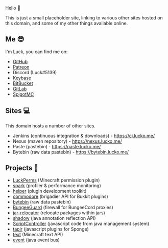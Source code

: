 Hello 👋

This is just a small placeholder site, linking to various other sites hosted on this domain, and some of my other things available online.

## Me 😎

I'm Luck, you can find me on:

* [GitHub](https://github.com/lucko)
* [Patreon](https://patreon.com/luckdev)
* Discord (Luck#5139)
* [Keybase](https://keybase.io/luck)
* [BitBucket](https://bitbucket.org/lucko/)
* [GitLab](https://gitlab.com/lucko)
* [SpigotMC](https://www.spigotmc.org/members/luck.100356/)

## Sites 💻

This domain hosts a number of other sites.

* Jenkins (continuous integration & downloads) - https://ci.lucko.me/
* Nexus (maven repository) - https://nexus.lucko.me/
* Paste (pastebin) - https://paste.lucko.me/
* Bytebin (raw data pastebin) - https://bytebin.lucko.me/

## Projects 🚀

* [LuckPerms](https://luckperms.net/) (Minecraft permission plugin)
* [spark](https://sparkprofiler.github.io/) (profiler & performance monitoring)
* [helper](https://github.com/lucko/helper) (plugin development toolkit)
* [commodore](https://github.com/lucko/commodore) (brigadier API for Bukkit plugins)
* [bytebin](https://github.com/lucko/bytebin) (raw data pastebin)
* [BungeeGuard](https://github.com/lucko/BungeeGuard) (firewall for BungeeCord proxies)
* [jar-relocator](https://github.com/lucko/jar-relocator) (relocate packages within jars)
* [shadow](https://github.com/lucko/shadow) (java annotation reflection API)
* [ScriptController](https://github.com/lucko/ScriptController) (javascript code from java management system)
* [tapir](https://github.com/lucko/tapir) (javascript plugins for Sponge)
* [text](https://github.com/KyoriPowered/text) (Minecraft text API)
* [event](https://github.com/KyoriPowered/event) (java event bus)

